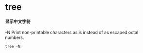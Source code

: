 # tree

#### 显示中文字符
-N     Print non-printable characters as is instead of as escaped octal numbers.
```
tree -N
```


